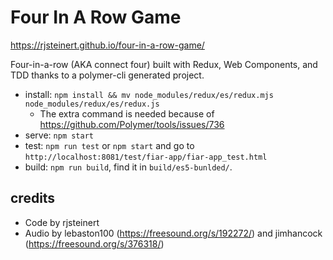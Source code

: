 # Four In A Row Game

https://rjsteinert.github.io/four-in-a-row-game/

Four-in-a-row (AKA connect four) built with Redux, Web Components, and TDD thanks to a polymer-cli generated project.

- install: `npm install && mv node_modules/redux/es/redux.mjs node_modules/redux/es/redux.js`
  - The extra command is needed because of https://github.com/Polymer/tools/issues/736
- serve: `npm start`
- test: `npm run test` or `npm start` and go to `http://localhost:8081/test/fiar-app/fiar-app_test.html`
- build: `npm run build`, find it in `build/es5-bunlded/`. 

## credits
- Code by rjsteinert
- Audio by lebaston100 (https://freesound.org/s/192272/) and jimhancock (https://freesound.org/s/376318/)
